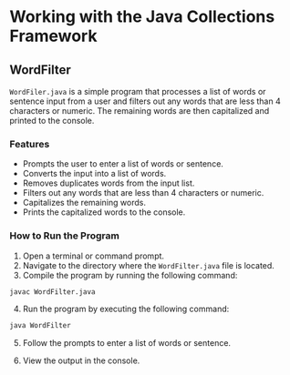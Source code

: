
# Working with the Java Collections Framework

## WordFilter

`WordFiler.java` is a simple program that processes a list of words or sentence input from a user and filters out any words that are less than 4 characters or numeric. The remaining words are then capitalized and printed to the console.

### Features

- Prompts the user to enter a list of words or sentence.
- Converts the input into a list of words.
- Removes duplicates words from the input list.
- Filters out any words that are less than 4 characters or numeric.
- Capitalizes the remaining words.
- Prints the capitalized words to the console.

### How to Run the Program

1. Open a terminal or command prompt.
2. Navigate to the directory where the `WordFilter.java` file is located.
3. Compile the program by running the following command:

```bash
javac WordFilter.java
```

4. Run the program by executing the following command:

```bash
java WordFilter
```

5. Follow the prompts to enter a list of words or sentence.

6. View the output in the console.
